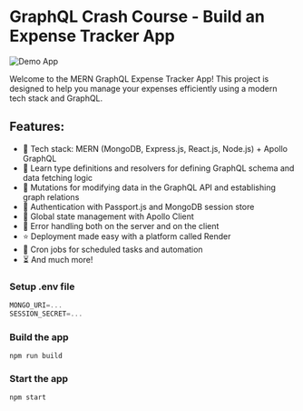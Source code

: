# GraphQL Crash Course - Build an Expense Tracker App

![Demo App]([https://i.ibb.co/s1ZyhQV](https://i.ibb.co/s1ZyhQV/Screenshot-gql.png))

Welcome to the MERN GraphQL Expense Tracker App! This project is designed to help you manage your expenses efficiently using a modern tech stack and GraphQL.

## Features:

-   🌟 Tech stack: MERN (MongoDB, Express.js, React.js, Node.js) + Apollo GraphQL
-   📝 Learn type definitions and resolvers for defining GraphQL schema and data fetching logic
-   🔄 Mutations for modifying data in the GraphQL API and establishing graph relations
-   🎃 Authentication with Passport.js and MongoDB session store
-   🚀 Global state management with Apollo Client
-   🐞 Error handling both on the server and on the client
-   ⭐ Deployment made easy with a platform called Render
-   👾 Cron jobs for scheduled tasks and automation
-   ⏳ And much more!

### Setup .env file

```js
MONGO_URI=...
SESSION_SECRET=...
```

### Build the app

```shell
npm run build
```

### Start the app

```shell
npm start
```
